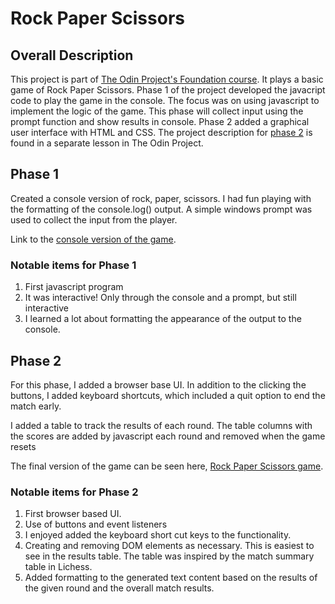 # Rock Paper Scissors 

## Overall Description
This project is part of [The Odin Project's Foundation course](https://www.theodinproject.com/paths/foundations/courses/foundations/lessons/rock-paper-scissors). It plays a basic game of Rock Paper Scissors. Phase 1 of the project developed the javacript code to play the game 
in the console. The focus was on using javascript to implement the logic of the 
game. This phase will collect input using the prompt function and show results in console. Phase 2 added a graphical user interface with HTML and CSS. The project description
for [phase 2](https://www.theodinproject.com/paths/foundations/courses/foundations/lessons/dom-manipulation) is found in a separate lesson in The Odin Project.

## Phase 1
Created a console version of rock, paper, scissors. I had fun playing with 
the formatting of the console.log() output.  A simple windows prompt was used
to collect the input from the player. 

Link to the [console version of the game](https://plaustralcl.github.io/rock-paper-scissors/console-version/index.html).

### Notable items for Phase 1
  1. First javascript program
  2. It was interactive! Only through the console and a prompt, but still interactive
  3. I learned a lot about formatting the appearance of the output to the console.


## Phase 2
For this phase, I added a browser base UI. In addition to the clicking the buttons, I added 
keyboard shortcuts, which included a quit option to end the match early.

I added a table to track the results of each round. The table columns with the 
scores are added by javascript each round and removed when the game resets

The final version of the game can be seen here, [Rock Paper Scissors game](https://plaustralcl.github.io/rock-paper-scissors/).

### Notable items for Phase 2
  1. First browser based UI.
  2. Use of buttons and event listeners
  3. I enjoyed added the keyboard short cut keys to the functionality.
  4. Creating and removing DOM elements as necessary. This is easiest to see 
  in the results table. The table was inspired by the match summary table in Lichess.
  5. Added formatting to the generated text content based on the results of the
  given round and the overall match results.
